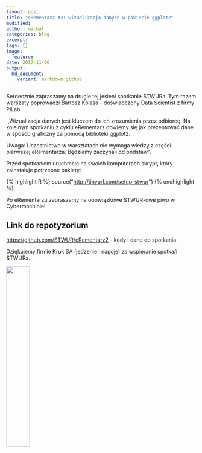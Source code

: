 ```yaml
---
layout: post
title: "eRementarz #2: wizualizacja danych w pakiecie ggplot2"
modified:
author: michal
categories: blog
excerpt:
tags: []
image:
  feature:
date: 2017-11-06
output:
  md_document:
    variant: markdown_github
---
```


Serdecznie zapraszamy na drugie tej jesieni spotkanie STWURa. Tym razem warszaty poprowadzi  Bartosz Kolasa - doświadczony Data Scientist z firmy PiLab.

,,Wizualizacja danych jest kluczem do ich zrozumienia przez odbiorcę. Na kolejnym spotkaniu z cyklu eRementarz dowiemy się jak prezentować dane w sposób graficzny za pomocą biblioteki ggplot2. 

Uwaga: Uczestnictwo w warsztatach nie wymaga wiedzy z części pierwszej eRementarza. Będziemy zaczynali od podstaw".

Przed spotkaniem uruchmcie na swoich komputerach skrypt, który zainstaluje potrzebne pakiety:

{% highlight R %}
source("http://tinyurl.com/setup-stwur")
{% endhighlight %}

Po eRementarzu zapraszamy na obowiązkowe STWUR-owe piwo w Cybermachinie!

## Link do repotyzorium

https://github.com/STWUR/eRementarz2 - kody i dane do spotkania.

Dziękujemy firmie Kruk SA (jedzenie i napoje) za wspieranie spotkań STWURa.

<img src='https://stwur.github.io/STWUR//images/kruk_logo.jpg' id="logo" height="35%" width="35%"/>
